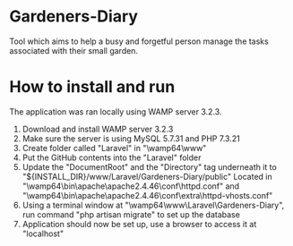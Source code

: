 # Gardeners-Diary
Tool which aims to help a busy and forgetful person manage the tasks associated with their small garden.

# How to install and run
The application was ran locally using WAMP server 3.2.3.

1. Download and install WAMP server 3.2.3
2. Make sure the server is using MySQL 5.7.31 and PHP 7.3.21
3. Create folder called "Laravel" in "\wamp64\www"
4. Put the GitHub contents into the "Laravel" folder
5. Update the "DocumentRoot" and the "Directory" tag underneath it to "${INSTALL_DIR}/www/Laravel/Gardeners-Diary/public"
    Located in "\wamp64\bin\apache\apache2.4.46\conf\httpd.conf" and "\wamp64\bin\apache\apache2.4.46\conf\extra\httpd-vhosts.conf"
6. Using a terminal window at "\wamp64\www\Laravel\Gardeners-Diary", run command "php artisan migrate" to set up the database
7. Application should now be set up, use a browser to access it at "localhost"